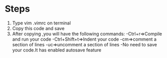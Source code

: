 # Steps

1. Type vim .vimrc on terminal
2. Copy this code and save
3. After copying ,you will have the following commands:
 -Ctrl+r=>Compile and run your code
 -Ctrl+Shift+t=>Indent your code
 -cm=>comment a section of lines
 -uc=>uncomment a section of lines
 -No need to save your code.It has enabled autosave feature


